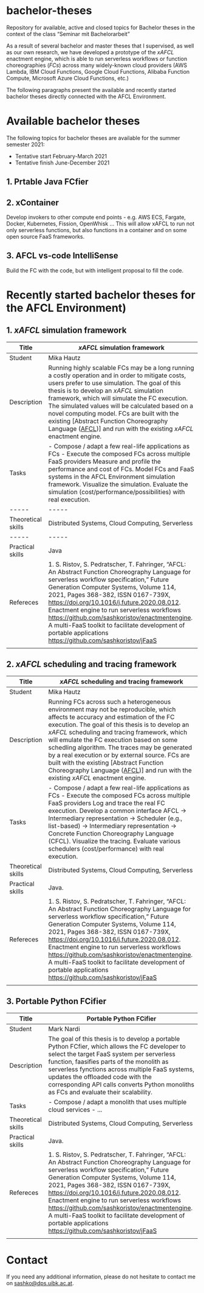 # bachelor-theses
Repository for available, active and closed topics for Bachelor theses in the context of the class “Seminar mit Bachelorarbeit”


As a result of several bachelor and master theses that I supervised, as well as our own research, we have developed a prototype of the *xAFCL* enactment engine, which is able to run serverless workflows or function choreographies (*FCs*) across many widely-known cloud providers (AWS Lambda, IBM Cloud Functions, Google Cloud Functions, Alibaba Function Compute, Microsoft Azure Cloud Functions, etc.)

The following paragraphs present the available and recently started bachelor theses directly connected with the AFCL Environment.


# Available bachelor theses

The following topics for bachelor theses are available for the summer semester 2021:
* Tentative start February-March 2021
* Tentative finish June-December 2021


## 1. Prtable Java FCfier

## 2. xContainer

Develop invokers to other compute end points - e.g. AWS ECS, Fargate, Docker, Kubernetes, Fission, OpenWhisk ... This will allow xAFCL to run not only serverless functions, but also functions in a container and on some open source FaaS frameworks.

## 3. AFCL vs-code IntelliSense

Build the FC with the code, but with intelligent proposal to fill the code.


# Recently started bachelor theses for the AFCL Environment)

## 1. *xAFCL* simulation framework

| Title | ***xAFCL* simulation framework** |
| ----- | ----- | 
| Student | Mika Hautz | 
| Description | Running highly scalable FCs may be a long running a costly operation and in order to mitigate costs, users prefer to use simulation. The goal of this thesis is to develop an *xAFCL* simulation framework, which will simulate the FC execution. The simulated values will be calculated based on a novel computing model. FCs are built with the existing [Abstract Function Choreography Language ([AFCL](https://doi.org/10.1016/j.future.2020.08.012))] and run with the existing *xAFCL* enactment engine.
|Tasks| - Compose / adapt a few real-life applications as FCs - Execute the composed FCs across multiple FaaS providers Measure and profile the performance and cost of FCs. Model FCs and FaaS systems in the AFCL Environment simulation framework. Visualize the simulation. Evaluate the simulation (cost/performance/possibilities) with real execution.|
| ----- | ----- | 
| Theoretical skills |  Distributed Systems, Cloud Computing, Serverless | 
| ----- | ----- | 
|Practical skills | Java|
|Refereces| 1. S. Ristov, S. Pedratscher, T. Fahringer, “AFCL: An Abstract Function Choreography Language for serverless workflow specification,” Future Generation Computer Systems, Volume 114, 2021, Pages 368-382, ISSN 0167-739X, https://doi.org/10.1016/j.future.2020.08.012. Enactment engine to run serverless workflows https://github.com/sashkoristov/enactmentengine. A multi-FaaS toolkit to facilitate development of portable applications https://github.com/sashkoristov/jFaaS| |
|||

## 2. *xAFCL* scheduling and tracing framework

| Title | ***xAFCL* scheduling and tracing framework** |
| ----- | ----- | 
| Student | Mika Hautz | 
| Description | Running FCs across such a heterogeneous environment may not be reproducible, which affects te accuracy and estimation of the FC execution. The goal of this thesis is to develop an *xAFCL* scheduling and tracing framework, which will emulate the FC execution based on some schedling algorithm. The traces may be generated by a real execution or by external source. FCs are built with the existing [Abstract Function Choreography Language ([AFCL](https://doi.org/10.1016/j.future.2020.08.012))] and run with the existing *xAFCL* enactment engine.
|Tasks| - Compose / adapt a few real-life applications as FCs - Execute the composed FCs across multiple FaaS providers Log and trace the real FC execution. Develop a common interface AFCL -> Intermediary representation -> Scheduler (e.g., list-based) -> Intermediary representation -> Concrete Function Choreography Language (CFCL). Visualize the tracing. Evaluate various schedulers (cost/performance) with real execution.|
| Theoretical skills |  Distributed Systems, Cloud Computing, Serverless | 
|Practical skills | Java.|
|Refereces| 1. S. Ristov, S. Pedratscher, T. Fahringer, “AFCL: An Abstract Function Choreography Language for serverless workflow specification,” Future Generation Computer Systems, Volume 114, 2021, Pages 368-382, ISSN 0167-739X, https://doi.org/10.1016/j.future.2020.08.012. Enactment engine to run serverless workflows https://github.com/sashkoristov/enactmentengine. A multi-FaaS toolkit to facilitate development of portable applications https://github.com/sashkoristov/jFaaS| |
|||


## 3. Portable Python FCifier

| Title | **Portable Python FCifier** |
| ----- | ----- | 
| Student | Mark Nardi | 
| Description |  The goal of this thesis is to develop a portable Python FCfier, which allows the FC developer to select the target FaaS system per serverless function, faasifies parts of the monolith as serverless fynctions across multiple FaaS systems, updates the offloaded code with the corresponding API calls converts Python monoliths as FCs and evaluate their scalability. 
|Tasks| - Compose / adapt a monolith that uses multiple cloud services - ...|
| Theoretical skills |  Distributed Systems, Cloud Computing, Serverless | 
|Practical skills | Java.|
|Refereces| 1. S. Ristov, S. Pedratscher, T. Fahringer, “AFCL: An Abstract Function Choreography Language for serverless workflow specification,” Future Generation Computer Systems, Volume 114, 2021, Pages 368-382, ISSN 0167-739X, https://doi.org/10.1016/j.future.2020.08.012. Enactment engine to run serverless workflows https://github.com/sashkoristov/enactmentengine. A multi-FaaS toolkit to facilitate development of portable applications https://github.com/sashkoristov/jFaaS| |
|||








# Contact

If you need any additional information, please do not hesitate to contact me on sashko@dps.uibk.ac.at.